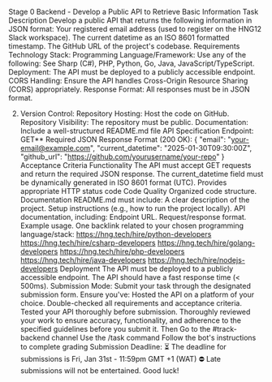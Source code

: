 Stage 0 Backend - Develop a Public API to Retrieve Basic Information
Task Description
Develop a public API that returns the following information in JSON format:
Your registered email address (used to register on the HNG12 Slack workspace).
The current datetime as an ISO 8601 formatted timestamp.
The GitHub URL of the project's codebase.
Requirements
Technology Stack:
Programming Language/Framework: Use any of the following: See Sharp (C#), PHP, Python, Go, Java, JavaScript/TypeScript.
Deployment: The API must be deployed to a publicly accessible endpoint.
CORS Handling: Ensure the API handles Cross-Origin Resource Sharing (CORS) appropriately.
Response Format: All responses must be in JSON format.


2. Version Control:
Repository Hosting: Host the code on GitHub.
Repository Visibility: The repository must be public.
Documentation: Include a well-structured README.md file
API Specification
Endpoint: GET** <your-url>
Required JSON Response Format (200 OK):
{
  "email": "your-email@example.com",
  "current_datetime": "2025-01-30T09:30:00Z",
  "github_url": "<https://github.com/yourusername/your-repo>"
}
Acceptance Criteria
Functionality
The API must accept GET requests and return the required JSON response.
The current_datetime field must be dynamically generated in ISO 8601 format (UTC).
Provides appropriate HTTP status code
Code Quality
Organized code structure.
Documentation
README.md must include:
A clear description of the project.
Setup instructions (e.g., how to run the project locally).
API documentation, including:
Endpoint URL.
Request/response format.
Example usage.
One backlink related to your chosen programming language/stack:
https://hng.tech/hire/python-developers
https://hng.tech/hire/csharp-developers
https://hng.tech/hire/golang-developers
https://hng.tech/hire/php-developers
https://hng.tech/hire/java-developers
https://hng.tech/hire/nodejs-developers
Deployment
The API must be deployed to a publicly accessible endpoint.
The API should have a fast response time (< 500ms).
Submission Mode:
Submit your task through the designated submission form. Ensure you've:
Hosted the API on a platform of your choice.
Double-checked all requirements and acceptance criteria.
Tested your API thoroughly before submission.
Thoroughly reviewed your work to ensure accuracy, functionality, and adherence to the specified guidelines before you submit it.
Then
Go to the #track-backend channel
Use the /task command
Follow the bot's instructions to complete grading
Submission Deadline:
:hourglass_flowing_sand: The deadline for submissions is Fri, Jan 31st - 11:59pm GMT +1 (WAT)
:no_entry: Late submissions will not be entertained.
Good luck!